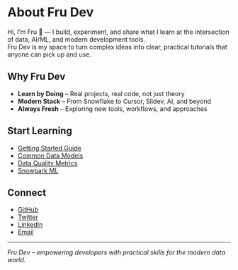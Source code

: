 # About Fru Dev  

Hi, I’m Fru 👋 — I build, experiment, and share what I learn at the intersection of data, AI/ML, and modern development tools.  
Fru Dev is my space to turn complex ideas into clear, practical tutorials that anyone can pick up and use.  

## Why Fru Dev  

- **Learn by Doing** – Real projects, real code, not just theory  
- **Modern Stack** – From Snowflake to Cursor, Slidev, AI, and beyond  
- **Always Fresh** – Exploring new tools, workflows, and approaches   

## Start Learning  

- [Getting Started Guide](getting-started/installation.md)  
- [Common Data Models](tutorials/common-models/salesdb-data-model.md)  
- [Data Quality Metrics](tutorials/advanced-warehousing/data-quality-metrics.md)  
- [Snowpark ML](tutorials/classic-ai-ml/snowpark-ml.md)  

## Connect  

- [GitHub](https://github.com/frunde)  
- [Twitter](https://twitter.com/frunde)  
- [LinkedIn](https://linkedin.com/in/frunde)  
- [Email](mailto:fru.dev3@gmail.com)  

---  

*Fru Dev – empowering developers with practical skills for the modern data world.*  

